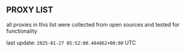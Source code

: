 ## PROXY LIST

all proxies in this list were collected from open sources and tested for functionality

last update: `2025-01-27 05:52:00.484862+00:00` UTC